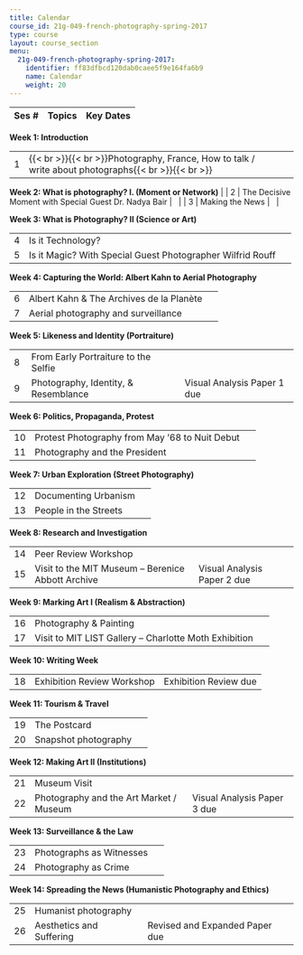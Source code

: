 ```yaml
---
title: Calendar
course_id: 21g-049-french-photography-spring-2017
type: course
layout: course_section
menu:
  21g-049-french-photography-spring-2017:
    identifier: ff83dfbcd120dab0caee5f9e164fa6b9
    name: Calendar
    weight: 20
---
```

| Ses # | Topics | Key Dates |
| --- | --- | --- |

**Week 1: Introduction**

| | | |
| --- | --- | --- |
| 1 | {{< br >}}{{< br >}}Photography, France, How to talk / write about photographs{{< br >}}{{< br >}} |   |

**Week 2: What is photography? I. (Moment or Network)**  |
| 2 | The Decisive Moment with Special Guest Dr. Nadya Bair |   |
| 3 | Making the News |   |

**Week 3: What is Photography? II (Science or Art)**

| | | |
| --- | --- | --- |
| 4 | Is it Technology? |   |
| 5 | Is it Magic? With Special Guest Photographer Wilfrid Rouff |   |

**Week 4: Capturing the World: Albert Kahn to Aerial Photography**

| | | |
| --- | --- | --- |
| 6 | Albert Kahn & The Archives de la Planète |   |
| 7 | Aerial photography and surveillance |   |

**Week 5: Likeness and Identity (Portraiture)**

| | | |
| --- | --- | --- |
| 8  | From Early Portraiture to the Selfie |   |
| 9  | Photography, Identity, & Resemblance | Visual Analysis Paper 1 due |

**Week 6: Politics, Propaganda, Protest**

| | | |
| --- | --- | --- |
| 10 | Protest Photography from May ’68 to Nuit Debut |   |
| 11 | Photography and the President |   |

**Week 7: Urban Exploration (Street Photography)**

| | | |
| --- | --- | --- |
| 12 | Documenting Urbanism |   |
| 13 | People in the Streets |   |

**Week 8: Research and Investigation**

| | | |
| --- | --- | --- |
| 14 | Peer Review Workshop |   |
| 15 | Visit to the MIT Museum – Berenice Abbott Archive | Visual Analysis Paper 2 due  |

**Week 9: Marking Art I (Realism & Abstraction)**

| | | |
| --- | --- | --- |
| 16 | Photography & Painting |   |
| 17 | Visit to MIT LIST Gallery – Charlotte Moth Exhibition |   |

**Week 10: Writing Week**

| | | |
| --- | --- | --- |
| 18 | Exhibition Review Workshop | Exhibition Review due |

**Week 11: Tourism & Travel**

| | | |
| --- | --- | --- |
| 19 | The Postcard |   |
| 20 | Snapshot photography |   |

**Week 12: Making Art II (Institutions)**

| | | |
| --- | --- | --- |
| 21 | Museum Visit |   |
| 22 | Photography and the Art Market / Museum | Visual Analysis Paper 3 due |

**Week 13: Surveillance & the Law**

| | | |
| --- | --- | --- |
| 23 | Photographs as Witnesses |   |
| 24 | Photography as Crime |   |

**Week 14: Spreading the News (Humanistic Photography and Ethics)**

| | | |
| --- | --- | --- |
| 25 | Humanist photography |   |
| 26 | Aesthetics and Suffering | Revised and Expanded Paper due